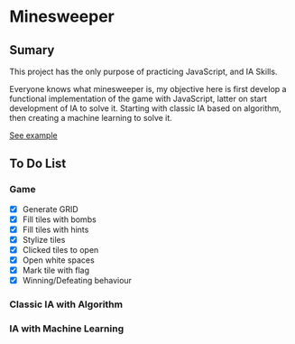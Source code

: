 # Minesweeper

## Sumary

This project has the only purpose of practicing JavaScript, and IA Skills.

Everyone knows what minesweeper is, my objective here is first develop a functional implementation of the game with JavaScript, latter on start development of IA to solve it. Starting with classic IA based on algorithm, then creating a machine learning to solve it.

[See example](https://ruivalim.github.io/minesweeper/example/)

## To Do List

### Game

- [X] Generate GRID
- [X] Fill tiles with bombs
- [X] Fill tiles with hints
- [X] Stylize tiles
- [X] Clicked tiles to open
- [X] Open white spaces
- [X] Mark tile with flag
- [X] Winning/Defeating behaviour

### Classic IA with Algorithm

### IA with Machine Learning
